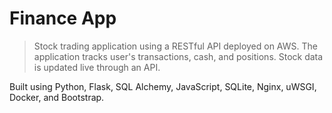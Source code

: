 # Finance App
> Stock trading application using a RESTful API deployed on AWS. The application tracks user's transactions, cash, and positions. Stock data is updated live through an API.

Built using Python, Flask, SQL Alchemy, JavaScript, SQLite, Nginx, uWSGI, Docker, and Bootstrap.